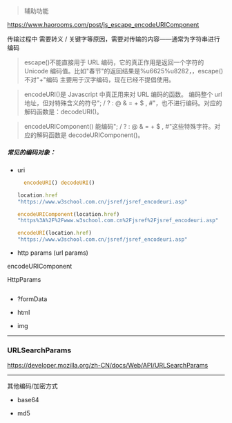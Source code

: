 > 辅助功能

https://www.haorooms.com/post/js_escape_encodeURIComponent

传输过程中 需要转义 / 关键字等原因，需要对传输的内容——通常为字符串进行编码

> escape()不能直接用于 URL 编码，它的真正作用是返回一个字符的 Unicode 编码值。比如"春节"的返回结果是%u6625%u8282，，escape()不对"+"编码 主要用于汉字编码，现在已经不提倡使用。

> encodeURI()是 Javascript 中真正用来对 URL 编码的函数。 编码整个 url 地址，但对特殊含义的符号"; / ? : @ & = + \$ , #"，也不进行编码。对应的解码函数是：decodeURI()。

> encodeURIComponent() 能编码"; / ? : @ & = + \$ , #"这些特殊字符。对应的解码函数是 decodeURIComponent()。

##### 常见的编码对象：

- uri

  ```js
    encodeURI() decodeURI()

  location.href
  "https://www.w3school.com.cn/jsref/jsref_encodeuri.asp"

  encodeURIComponent(location.href)
  "https%3A%2F%2Fwww.w3school.com.cn%2Fjsref%2Fjsref_encodeuri.asp"

  encodeURI(location.href)
  "https://www.w3school.com.cn/jsref/jsref_encodeuri.asp"
  ```

- http params (url params)

encodeURIComponent

HttpParams

```

```

- ?formData

- html

- img

---

### URLSearchParams

https://developer.mozilla.org/zh-CN/docs/Web/API/URLSearchParams

---

其他编码/加密方式

- base64

- md5
